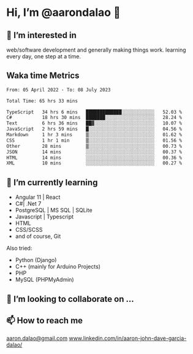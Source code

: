 # __Hi, I’m @aarondalao__ 👋 
## 👀 I’m interested in 
web/software development and generally making things work.
learning every day, one step at a time. 

## Waka time Metrics
<!--START_SECTION:waka-->

```txt
From: 05 April 2022 - To: 08 July 2023

Total Time: 65 hrs 33 mins

TypeScript   34 hrs 6 mins   █████████████░░░░░░░░░░░░   52.03 %
C#           18 hrs 30 mins  ███████░░░░░░░░░░░░░░░░░░   28.24 %
Text         6 hrs 36 mins   ██▓░░░░░░░░░░░░░░░░░░░░░░   10.07 %
JavaScript   2 hrs 59 mins   █░░░░░░░░░░░░░░░░░░░░░░░░   04.56 %
Markdown     1 hr 3 mins     ▒░░░░░░░░░░░░░░░░░░░░░░░░   01.62 %
CSS          1 hr 1 min      ▒░░░░░░░░░░░░░░░░░░░░░░░░   01.56 %
Other        28 mins         ▒░░░░░░░░░░░░░░░░░░░░░░░░   00.73 %
JSON         14 mins         ░░░░░░░░░░░░░░░░░░░░░░░░░   00.37 %
HTML         14 mins         ░░░░░░░░░░░░░░░░░░░░░░░░░   00.36 %
XML          10 mins         ░░░░░░░░░░░░░░░░░░░░░░░░░   00.27 %
```

<!--END_SECTION:waka-->

## 🌱 I’m currently learning 

- Angular 11 | React 
- C#| .Net 7
- PostgreSQL | MS SQL | SQLite
- Javascript | Typescript
- HTML 
- CSS/SCSS
- and of course, Git 


Also tried:
- Python (Django)
- C++ (mainly for Arduino Projects)
- PHP
- MySQL (PHPMyAdmin)


## 💞️ I’m looking to collaborate on ...

## 📫 How to reach me 
aaron.dalao@gmail.com
www.linkedin.com/in/aaron-john-dave-garcia-dalao/

<!---
aarondalao/aarondalao is a ✨ special ✨ repository because its `README.md` (this file) appears on your GitHub profile.
You can click the Preview link to take a look at your changes.
--->

